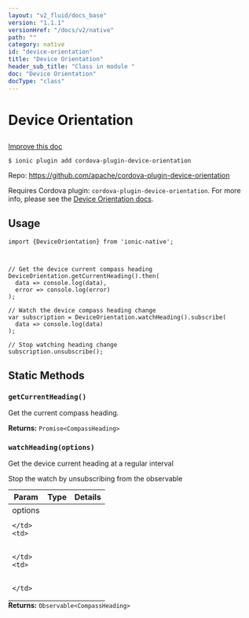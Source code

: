 ```yaml
---
layout: "v2_fluid/docs_base"
version: "1.1.1"
versionHref: "/docs/v2/native"
path: ""
category: native
id: "device-orientation"
title: "Device Orientation"
header_sub_title: "Class in module "
doc: "Device Orientation"
docType: "class"
---
```









<h1 class="api-title">

  
  Device Orientation
  

  

  

</h1>

<a class="improve-v2-docs" href='http://github.com/driftyco/ionic-native/edit/master/src/plugins/deviceorientation.ts#L39'>
  Improve this doc
</a>





<!-- decorators -->


<pre><code>$ ionic plugin add cordova-plugin-device-orientation</code></pre>
<p>Repo:
  <a href="https://github.com/apache/cordova-plugin-device-orientation">
    https://github.com/apache/cordova-plugin-device-orientation
  </a>
</p>

<!-- description -->

<p>Requires Cordova plugin: <code>cordova-plugin-device-orientation</code>. For more info, please see the <a href="https://github.com/apache/cordova-plugin-device-orientation">Device Orientation docs</a>.</p>



<!-- @usage tag -->

<h2>Usage</h2>

<pre><code class="lang-ts">import {DeviceOrientation} from &#39;ionic-native&#39;;



// Get the device current compass heading
DeviceOrientation.getCurrentHeading().then(
  data =&gt; console.log(data),
  error =&gt; console.log(error)
);

// Watch the device compass heading change
var subscription = DeviceOrientation.watchHeading().subscribe(
  data =&gt; console.log(data)
);

// Stop watching heading change
subscription.unsubscribe();
</code></pre>




<!-- @property tags -->
<h2>Static Methods</h2>
<div id="getCurrentHeading"></div>
<h3><code>getCurrentHeading()</code>

</h3>

Get the current compass heading.






<div class="return-value" markdown="1">
  <i class="icon ion-arrow-return-left"></i>
  <b>Returns:</b> 
<code>Promise&lt;CompassHeading&gt;</code> 
</div>



<div id="watchHeading"></div>
<h3><code>watchHeading(options)</code>

</h3>



Get the device current heading at a regular interval

Stop the watch by unsubscribing from the observable


<table class="table param-table" style="margin:0;">
  <thead>
  <tr>
    <th>Param</th>
    <th>Type</th>
    <th>Details</th>
  </tr>
  </thead>
  <tbody>
  
  <tr>
    <td>
      options
      
      
    </td>
    <td>
      

    </td>
    <td>
      
      
    </td>
  </tr>
  
  </tbody>
</table>





<div class="return-value" markdown="1">
  <i class="icon ion-arrow-return-left"></i>
  <b>Returns:</b> 
<code>Observable&lt;CompassHeading&gt;</code> 
</div>




<!-- methods on the class --><!-- related link --><!-- end content block -->


<!-- end body block -->

